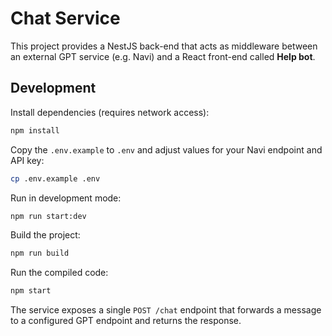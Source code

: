 # Chat Service

This project provides a NestJS back-end that acts as middleware between an external GPT service (e.g. Navi) and a React front-end called **Help bot**.

## Development

Install dependencies (requires network access):

```bash
npm install
```

Copy the `.env.example` to `.env` and adjust values for your Navi endpoint and API key:

```bash
cp .env.example .env
```

Run in development mode:

```bash
npm run start:dev
```

Build the project:

```bash
npm run build
```

Run the compiled code:

```bash
npm start
```

The service exposes a single `POST /chat` endpoint that forwards a message to a configured GPT endpoint and returns the response.
